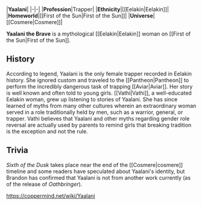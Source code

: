 |**Yaalani**|
|-|-|
|**Profession**|Trapper|
|**Ethnicity**|[[Eelakin\|Eelakin]]|
|**Homeworld**|[[First of the Sun\|First of the Sun]]|
|**Universe**|[[Cosmere\|Cosmere]]|

**Yaalani the Brave** is a mythological [[Eelakin\|Eelakin]] woman on [[First of the Sun\|First of the Sun]].

## History
According to legend, Yaalani is the only female trapper recorded in Eelakin history. She ignored custom and traveled to the [[Pantheon\|Pantheon]] to perform the incredibly dangerous task of trapping [[Aviar\|Aviar]]. Her story is well known and often told to young girls.
[[Vathi\|Vathi]], a well-educated Eelakin woman, grew up listening to stories of Yaalani. She has since learned of myths from many other cultures wherein an extraordinary woman served in a role traditionally held by men, such as a warrior, general, or trapper. Vathi believes that Yaalani and other myths regarding gender role reversal are actually used by parents to remind girls that breaking tradition is the exception and not the rule.

## Trivia
*Sixth of the Dusk* takes place near the end of the [[Cosmere\|cosmere]] timeline and some readers have speculated about Yaalani's identity, but Brandon has confirmed that Yaalani is not from another work currently (as of the release of *Oathbringer*).


https://coppermind.net/wiki/Yaalani